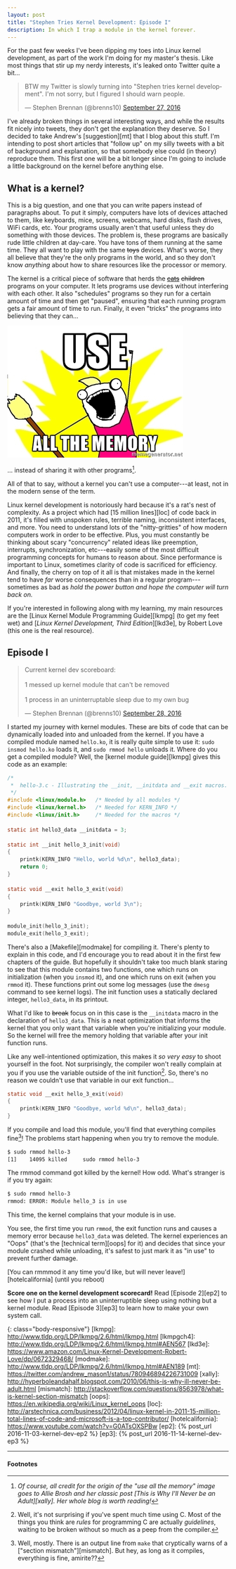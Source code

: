 ```yaml
---
layout: post
title: "Stephen Tries Kernel Development: Episode I"
description: In which I trap a module in the kernel forever.
---
```


For the past few weeks I've been dipping my toes into Linux kernel development,
as part of the work I'm doing for my master's thesis. Like most things that stir
up my nerdy interests, it's leaked onto Twitter quite a bit...

<blockquote class="twitter-tweet" data-lang="en"><p lang="en" dir="ltr">BTW my Twitter is slowly turning into &quot;Stephen tries kernel development&quot;. I&#39;m not sorry, but I figured I should warn people.</p>&mdash; Stephen Brennan (@brenns10) <a href="https://twitter.com/brenns10/status/780917721022107648">September 27, 2016</a></blockquote>
<script async src="//platform.twitter.com/widgets.js" charset="utf-8"></script>

I've already broken things in several interesting ways, and while the results
fit nicely into tweets, they don't get the explanation they deserve. So I
decided to take Andrew's [suggestion][mt] that I blog about this stuff. I'm
intending to post short articles that "follow up" on my silly tweets with a bit
of background and explanation, so that somebody else could (in theory) reproduce
them. This first one will be a bit longer since I'm going to include a little
background on the kernel before anything else.

## What is a kernel?

This is a big question, and one that you can write papers instead of paragraphs
about. To put it simply, computers have lots of devices attached to them, like
keyboards, mice, screens, webcams, hard disks, flash drives, WiFi cards, etc.
Your programs usually aren't that useful unless they do something with those
devices. The problem is, these programs are basically rude little children at
day-care. You have tons of them running at the same time. They all want to play
with the same ~~toys~~ devices. What's worse, they all believe that they're the
only programs in the world, and so they don't know *anything* about how to share
resources like the processor or memory.

The kernel is a critical piece of software that herds the
[~~cats~~](/images/herding-cats.gif) ~~children~~ programs on your computer. It
lets programs use devices without interfering with each other. It also
"schedules" programs so they run for a certain amount of time and then get
"paused", ensuring that each running program gets a fair amount of time to run.
Finally, it even "tricks" the programs into believing that they can...

![Use ALL the memory]

... instead of sharing it with other programs[^fn-allie].

All of that to say, without a kernel you can't use a computer---at least, not in
the modern sense of the term.

Linux kernel development is notoriously hard because it's a rat's nest of
complexity. As a project which had [15 million lines][loc] of code back in 2011,
it's filled with unspoken rules, terrible naming, inconsistent interfaces, and
more. You need to understand lots of the "nitty-gritties" of how modern
computers work in order to be effective. Plus, you must constantly be thinking
about scary "concurrency" related ideas like preemption, interrupts,
synchronization, etc---easily some of the most difficult programming concepts
for humans to reason about. Since performance is important to Linux, sometimes
clarity of code is sacrificed for efficiency. And finally, the cherry on top of
it all is that mistakes made in the kernel tend to have *far* worse consequences
than in a regular program---sometimes as bad as *hold the power button and hope
the computer will turn back on.*

If you're interested in following along with my learning, my main resources are
the [Linux Kernel Module Programming Guide][lkmpg] (to get my feet wet) and
[*Linux Kernel Development, Third Edition*][lkd3e], by Robert Love (this one is
the real resource).

## Episode I

<blockquote class="twitter-tweet" data-lang="en"><p lang="en" dir="ltr">Current kernel dev scoreboard:<br><br>1 messed up kernel module that can&#39;t be removed<br><br>1 process in an uninterruptable sleep due to my own bug</p>&mdash; Stephen Brennan (@brenns10) <a href="https://twitter.com/brenns10/status/780940425511051264">September 28, 2016</a></blockquote>
<script async src="//platform.twitter.com/widgets.js" charset="utf-8"></script>

I started my journey with kernel modules. These are bits of code that can be
dynamically loaded into and unloaded from the kernel. If you have a compiled
module named `hello.ko`, it is really quite simple to use it: `sudo insmod
hello.ko` loads it, and `sudo rmmod hello` unloads it. Where do you get a
compiled module? Well, the [kernel module guide][lkmpg] gives this code as an
example:

```c
/*
 *  hello-3.c - Illustrating the __init, __initdata and __exit macros.
 */
#include <linux/module.h>	/* Needed by all modules */
#include <linux/kernel.h>	/* Needed for KERN_INFO */
#include <linux/init.h>		/* Needed for the macros */

static int hello3_data __initdata = 3;

static int __init hello_3_init(void)
{
	printk(KERN_INFO "Hello, world %d\n", hello3_data);
	return 0;
}

static void __exit hello_3_exit(void)
{
	printk(KERN_INFO "Goodbye, world 3\n");
}

module_init(hello_3_init);
module_exit(hello_3_exit);
```

There's also a [Makefile][modmake] for compiling it. There's plenty to explain
in this code, and I'd encourage you to read about it in the first few chapters
of the guide. But hopefully it shouldn't take too much blank staring to see that
this module contains two functions, one which runs on initialization (when you
`insmod` it), and one which runs on exit (when you `rmmod` it). These functions
print out some log messages (use the `dmesg` command to see kernel logs). The
init function uses a statically declared integer, `hello3_data`, in its
printout.

What I'd like to ~~break~~ focus on in this case is the `__initdata` macro in
the declaration of `hello3_data`. This is a neat optimization that informs the
kernel that you only want that variable when you're initializing your module. So
the kernel will free the memory holding that variable after your init function
runs.

Like any well-intentioned optimization, this makes it *so very easy* to shoot
yourself in the foot. Not surprisingly, the compiler won't really complain at
you if you use the variable outside of the init function[^fn-c]. So, there's no
reason we couldn't use that variable in our exit function...

```c
static void __exit hello_3_exit(void)
{
	printk(KERN_INFO "Goodbye, world %d\n", hello3_data);
}
```

If you compile and load this module, you'll find that everything compiles
fine[^fn-modpost]! The problems start happening when you try to remove the
module.

```bash
$ sudo rmmod hello-3
[1]    14095 killed     sudo rmmod hello-3
```

The rmmod command got killed by the kernel! How odd. What's stranger is if you
try again:

```bash
$ sudo rmmod hello-3
rmmod: ERROR: Module hello_3 is in use
```

This time, the kernel complains that your module is in use.

You see, the first time you run `rmmod`, the exit function runs and causes a
memory error because `hello3_data` was deleted. The kernel experiences an "Oops"
(that's the [technical term][oops] for it) and decides that since your module
crashed while unloading, it's safest to just mark it as "in use" to prevent
further damage.

[You can rmmmod it any time you'd like, but will never leave!][hotelcalifornia]
(until you reboot)

**Score one on the kernel development scorecard!** Read [Episode 2][ep2] to see
how I put a process into an uninterruptible sleep using nothing but a kernel
module. Read [Episode 3][ep3] to learn how to make your own system call.

[Use ALL the memory]: /images/use-all-the-memory.jpg
{: class="body-responsive"}
[lkmpg]: http://www.tldp.org/LDP/lkmpg/2.6/html/lkmpg.html
[lkmpgch4]: http://www.tldp.org/LDP/lkmpg/2.6/html/lkmpg.html#AEN567
[lkd3e]: https://www.amazon.com/Linux-Kernel-Development-Robert-Love/dp/0672329468/
[modmake]: http://www.tldp.org/LDP/lkmpg/2.6/html/lkmpg.html#AEN189
[mt]: https://twitter.com/andrew_mason1/status/780946894226731009
[xally]: http://hyperboleandahalf.blogspot.com/2010/06/this-is-why-ill-never-be-adult.html
[mismatch]: http://stackoverflow.com/questions/8563978/what-is-kernel-section-mismatch
[oops]: https://en.wikipedia.org/wiki/Linux_kernel_oops
[loc]: http://arstechnica.com/business/2012/04/linux-kernel-in-2011-15-million-total-lines-of-code-and-microsoft-is-a-top-contributor/
[hotelcalifornia]: https://www.youtube.com/watch?v=G0ATsOXSPBw
[ep2]: {% post_url 2016-11-03-kernel-dev-ep2 %}
[ep3]: {% post_url 2016-11-14-kernel-dev-ep3 %}

---

#### Footnotes

[^fn-allie]:
    *Of course, all credit for the origin of the "use all the memory" image goes
    to Allie Brosh and her classic post
    [This is Why I'll Never be an Adult][xally]. Her whole blog is worth
    reading!*

[^fn-c]:
    Well, it's not surprising if you've spent much time using C. Most of the
    things you think are *rules* for programming C are actually *guidelines*,
    waiting to be broken without so much as a peep from the compiler.

[^fn-modpost]:
    Well, mostly. There is an output line from `make` that cryptically warns of
    a ["section mismatch"][mismatch]. But hey, as long as it compiles,
    everything is fine, amirite??
